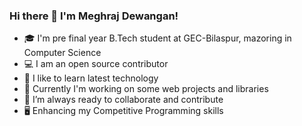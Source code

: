 ### Hi there 👋 I'm Meghraj Dewangan!

* 🎓 I'm pre final year B.Tech student at GEC-Bilaspur, mazoring in Computer Science
* 💻 I am an open source contributor
* 📖 I like to learn latest technology
* 🔭 Currently I'm working on some web projects and libraries
* 🌱 I’m always ready to collaborate and contribute
* 🖥 Enhancing my Competitive Programming skills
